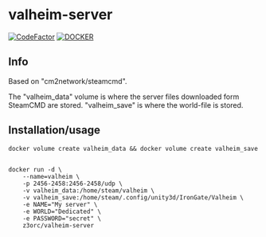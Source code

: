 
# valheim-server
[![CodeFactor](https://www.codefactor.io/repository/github/z3orc/valheim-docker/badge?s=0b15f0fd5dd1b957a196eef9b539e00046a17d9d)](https://www.codefactor.io/repository/github/z3orc/valheim-docker)  [![DOCKER](https://github.com/z3orc/valheim-docker/actions/workflows/docker-image.yml/badge.svg)](https://github.com/z3orc/valheim-docker/actions/workflows/docker-image.yml)

## Info
Based on "cm2network/steamcmd".

The "valheim_data" volume is where the server files downloaded form SteamCMD are stored. "valheim_save" is where the world-file is stored.

## Installation/usage

```
docker volume create valheim_data && docker volume create valheim_save


docker run -d \
    --name=valheim \
    -p 2456-2458:2456-2458/udp \
    -v valheim_data:/home/steam/valheim \
    -v valheim_save:/home/steam/.config/unity3d/IronGate/Valheim \
    -e NAME="My server" \
    -e WORLD="Dedicated" \
    -e PASSWORD="secret" \
    z3orc/valheim-server
```
